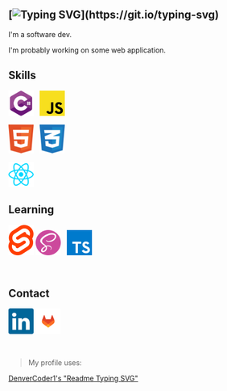 [![Typing SVG](https://readme-typing-svg.herokuapp.com?color=%23B8B8B8&vCenter=true&multiline=true&lines=Hello+my+name+is+Emil.)](https://git.io/typing-svg)
---
I'm a software dev. 

I'm probably working on some web application.

## Skills


<img src="https://github.com/EmilWallin/EmilWallin/blob/1849ad55a59182541a50a8b670e985d90c32415a/Assets/C%23.svg" alt="C# Logo" width="50" title="C#"/> &nbsp; <img src="https://github.com/EmilWallin/EmilWallin/blob/1849ad55a59182541a50a8b670e985d90c32415a/Assets/javascript.png" alt="Javascript Logo" width="50" title="Javascript"/>

<img src="https://github.com/EmilWallin/EmilWallin/blob/47fd039ff81a9609117d15274f11f543dee4e9ad/Assets/html.svg" alt="HTML 5 Logo" width="50" title="HTML 5"/> &nbsp; <img src="https://github.com/EmilWallin/EmilWallin/blob/a4d1a0fb23788e1fdedb41d59cc346968cac0c2d/Assets/css.svg" alt="CSS 3 Logo" width="50" title="CSS 3"/>

<img src="https://github.com/EmilWallin/EmilWallin/blob/48d226803d47fe8dcf897a353ae0830cbce5effd/Assets/react.svg" alt="React Logo" width="50" title="React"/>

## Learning
 <img src="https://github.com/EmilWallin/EmilWallin/blob/f8c81f646a1c5bc4cf0879c94de43dae49db4f50/Assets/svelte.svg" alt="Svelte Logo" width="50" title="Svelte/Sveltekit"/>&nbsp;<img src="https://github.com/EmilWallin/EmilWallin/blob/f8c81f646a1c5bc4cf0879c94de43dae49db4f50/Assets/sass.svg" alt="Sass Logo" width="50" title="Sass/Scss"/> &nbsp; <img src="https://github.com/EmilWallin/EmilWallin/blob/48d226803d47fe8dcf897a353ae0830cbce5effd/Assets/typescript.png" alt="Typescript Logo" width="50" title="Typescript"/>

&nbsp;

## Contact
<a href="https://www.linkedin.com/in/emil-wallin-3141671a4/"><img src="https://github.com/EmilWallin/EmilWallin/blob/76cf8c801fd7b7234cf6e2c0fdb65030992aa9f3/Assets/linkedin.svg" alt="Linkedin Logo" width="50" title="Linkedin profile"/></a>
<a href="https://gitlab.com/EmilWallin"><img src="https://github.com/EmilWallin/EmilWallin/blob/ed38dcae4be539980ab43e7e555ed264723ebf1e/Assets/gitlab.svg" alt="GitLab Logo" width="50" title="GitLab profile"/></a>

&nbsp;












> My profile uses:

[DenverCoder1's "Readme Typing SVG"](https://github.com/DenverCoder1/readme-typing-svg)
